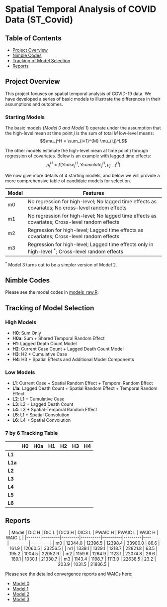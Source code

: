 # Spatial Temporal Analysis of COVID Data (ST_Covid)

## Table of Contents
- [Project Overview](#project-overview)
- [Nimble Codes](#nimble-codes)
- [Tracking of Model Selection](#tracking-of-model-selection)
- [Reports](#reports)

## Project Overview

This project focuses on spatial temporal analysis of COVID-19 data. We have developed a series of basic models to illustrate the differences in their assumptions and outcomes.

### Starting Models 
The basic models (*Model 0 and Model 1*) operate under the assumption that the high-level mean at time point $j$ is the sum of total $M$ low-level means: 
$$\mu_j^H = \sum_{i=1}^{M} \mu_{i,j}^L$$

The other models estimate the high-level mean at time point $j$ through regression of covariates. Below is an example with lagged time effects: 
$$\mu_j^H = f(Ycase_{j}^H, Ycumulate_{j}^H, \mu_{j-1}^H)$$

We now give more details of 4 starting models, and below we will provide a more comprehensive table of candidate models for selection.

| Model | Features |
|-------|----------|
| m0 | No regression for high-level; No lagged time effects as covariates; No cross-level random effects |
| m1 | No regression for high-level; No lagged time effects as covariates; Cross-level random effects |
| m2 | Regression for high-level; Lagged time effects as covariates; Cross-level random effects | 
| m3 | Regression for high-level; Lagged time effects only in high-level ${}^*$; Cross-level random effects | 

${}^*$ Model 3 turns out to be a simpler version of Model 2.

## Nimble Codes

Please see the model codes in [models_raw.R](https://github.com/Sijianf/ST_Covid/blob/main/codes/models_raw.R).  

## Tracking of Model Selection

### High Models
- **H0**: Sum Only
- **H0a**: Sum + Shared Temporal Random Effect
- **H1**: Lagged Death Count Model
- **H2**: Current Case Count + Lagged Death Count Model
- **H3**: H2 + Cumulative Case
- **H4**: H3 + Spatial Effects and Additional Model Components

### Low Models
- **L1**: Current Case + Spatial Random Effect + Temporal Random Effect
- **L1a**: Lagged Death Count + Spatial Random Effect + Temporal Random Effect
- **L2**: L1 + Cumulative Case
- **L3**: L2 + Lagged Death Count
- **L4**: L3 + Spatial-Temporal Random Effect
- **L5**: L1 + Spatial Convolution
- **L6**: L4 + Spatial Convolution

### 7 by 6 Tracking Table

|         | **H0** | **H0a** | **H1** | **H2** | **H3** | **H4** |
|---------|--------|---------|--------|--------|--------|--------|
| **L1**  |        |         |        |        |        |        |
| **L1a** |        |         |        |        |        |        |
| **L2**  |        |         |        |        |        |        |
| **L3**  |        |         |        |        |        |        |
| **L4**  |        |         |        |        |        |        |
| **L5**  |        |         |        |        |        |        |
| **L6**  |        |         |        |        |        |        |

## Reports

<center>
| Model | DIC H   | DIC L   | DIC3 H   | DIC3 L   | PWAIC H | PWAIC L | WAIC H   | WAIC L   |
|-------|---------|---------|----------|----------|---------|---------|----------|----------|
|  m0   | 12344.0 | 12396.5 | 12398.4  | 33900.0  | 86.6    | 161.9   | 12060.5  | 33256.5  |
|  m1   | 1339.1  | 1329.1  | 1218.7   | 22821.8  | 63.5    | 195.2   | 1004.5   | 22052.9  |
|  m2   | 1159.6  | 1264.9  | 1123.1   | 22074.8  | 26.6    | 189.1   | 1030.1   | 21330.7  |
|  m3   | 1143.4  | 1198.7  | 1113.0   | 22638.5  | 23.2    | 203.9   | 1031.5   | 21836.5  |
</center>

Please see the detailed convergence reports and WAICs here: 

- [Model 0](https://sijianf.github.io/ST_Covid/pages/Report_July_m0.html)
- [Model 1](https://sijianf.github.io/ST_Covid/pages/Report_July_m1.html)
- [Model 2](https://sijianf.github.io/ST_Covid/pages/Report_July_m2.html)
- [Model 3](https://sijianf.github.io/ST_Covid/pages/Report_July_m3.html)







